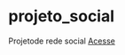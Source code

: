 # projeto_social
 Projetode rede social
<a href="https://lucodego.github.io/projeto_social/" target="_blank">Acesse</a>